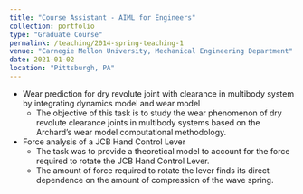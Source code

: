 ```yaml
---
title: "Course Assistant - AIML for Engineers"
collection: portfolio
type: "Graduate Course"
permalink: /teaching/2014-spring-teaching-1
venue: "Carnegie Mellon University, Mechanical Engineering Department"
date: 2021-01-02
location: "Pittsburgh, PA"
---
```


* Wear prediction for dry revolute joint with clearance in multibody system by integrating dynamics model and wear model
    * The objective of this task is to study the wear phenomenon of dry revolute clearance joints in multibody systems based on the Archard’s wear model computational methodology.
* Force analysis of a JCB Hand Control Lever
    * The task was to provide a theoretical model to account for the force required to rotate the JCB Hand Control Lever.
    * The amount of force required to rotate the lever finds its direct dependence on the amount of compression of the wave spring.

